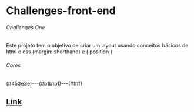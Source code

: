 # Challenges-front-end
###### Challenges One
Este projeto tem o objetivo de criar um layout usando conceitos básicos de html e css (margin: shorthand) e ( position )
###### Cores
 (#453e3e)---(#b1b1b1)---(#ffff)
## [Link](https://thiagomassenomaciel.github.io/Challenges-front-end/)
